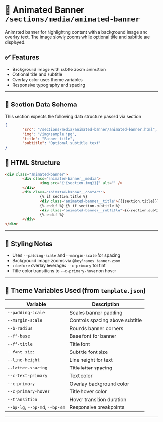 # 📂 Animated Banner `/sections/media/animated-banner`

Animated banner for highlighting content with a background image and overlay text. The image slowly zooms while optional title and subtitle are displayed.

## ✅ Features

-   Background image with subtle zoom animation
-   Optional title and subtitle
-   Overlay color uses theme variables
-   Responsive typography and spacing

---

## 📝 Section Data Schema

This section expects the following data structure passed via section

```json
{
        "src": "/sections/media/animated-banner/animated-banner.html",
        "img": "/img/sample.jpg",
        "title": "Banner title",
        "subtitle": "Optional subtitle text"
}
```

## 🧱 HTML Structure

```html
<div class="animated-banner">
        <div class="animated-banner__media">
                <img src="{{{section.img}}}" alt="" />
        </div>
        <div class="animated-banner__content">
                {% if section.title %}
                <div class="animated-banner__title">{{{section.title}}}</div>
                {% endif %} {% if section.subtitle %}
                <div class="animated-banner__subtitle">{{{section.subtitle}}}</div>
                {% endif %}
        </div>
</div>
```

---

## 🎨 Styling Notes

-   Uses `--padding-scale` and `--margin-scale` for spacing
-   Background image zooms via `@keyframes banner-zoom`
-   `::before` overlay leverages `--c-primary` for tint
-   Title color transitions to `--c-primary-hover` on hover

---

## 🧹 Theme Variables Used (from `template.json`)

| Variable                        | Description                                        |
| --------------------------------| -------------------------------------------------- |
| `--padding-scale`               | Scales banner padding                              |
| `--margin-scale`                | Controls spacing above subtitle                    |
| `--b-radius`                    | Rounds banner corners                              |
| `--ff-base`                     | Base font for banner                               |
| `--ff-title`                    | Title font                                         |
| `--font-size`                   | Subtitle font size                                 |
| `--line-height`                 | Line height for text                               |
| `--letter-spacing`              | Title letter spacing                               |
| `--c-text-primary`              | Text color                                         |
| `--c-primary`                   | Overlay background color                           |
| `--c-primary-hover`             | Title hover color                                  |
| `--transition`                  | Hover transition duration                          |
| `--bp-lg`, `--bp-md`, `--bp-sm` | Responsive breakpoints                             |

---
